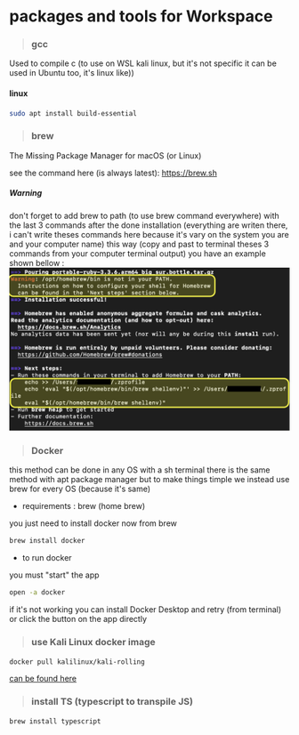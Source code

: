 # packages and tools for Workspace 

> ### gcc 

Used to compile c (to use on WSL kali linux, but it's not specific 
it can be used in Ubuntu too, it's linux like))

#### linux
```sh
sudo apt install build-essential
```

> ### brew

The Missing Package Manager for macOS (or Linux)

see the command here (is always latest):
https://brew.sh

##### Warning
 
don't forget to add brew to path (to use brew command everywhere) with the last 3 commands after the done installation
(everything are writen there, i can't write theses commands here because it's vary on the system you are and your computer name)
this way (copy and past to terminal theses 3 commands from your computer terminal output) you have an example shown bellow :
![add to path example (img load failed)](./brew_add_to_path.png)

> ### Docker

this method can be done in any OS with a sh terminal
there is the same method with apt package manager but to make things
timple we instead use brew for every OS (because it's same)

- requirements : brew (home brew)

you just need to install docker now from brew
```sh
brew install docker
```

- to run docker

you must "start" the app 

```sh
open -a docker
```

if it's not working you can install Docker Desktop
and retry (from terminal) or click the button on the app directly

> ### use Kali Linux docker image

```sh
docker pull kalilinux/kali-rolling
```
[can be found here](https://hub.docker.com/r/kalilinux/kali-rolling)

> ### install TS (typescript to transpile JS)

```sh
brew install typescript
```



<!-- end -->
